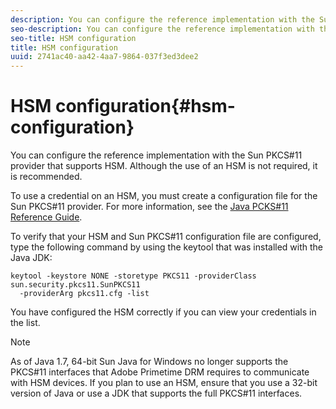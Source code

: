 ```yaml
---
description: You can configure the reference implementation with the Sun PKCS#11 provider that supports HSM. Although the use of an HSM is not required, it is recommended.
seo-description: You can configure the reference implementation with the Sun PKCS#11 provider that supports HSM. Although the use of an HSM is not required, it is recommended.
seo-title: HSM configuration
title: HSM configuration
uuid: 2741ac40-aa42-4aa7-9864-037f3ed3dee2
---
```


# HSM configuration{#hsm-configuration}

You can configure the reference implementation with the Sun PKCS#11 provider that supports HSM. Although the use of an HSM is not required, it is recommended.

To use a credential on an HSM, you must create a configuration file for the Sun PKCS#11 provider. For more information, see the [Java PCKS#11 Reference Guide](https://docs.oracle.com/javase/1.5.0/docs/guide/security/p11guide.html).

To verify that your HSM and Sun PKCS#11 configuration file are configured, type the following command by using the keytool that was installed with the Java JDK:

```
keytool -keystore NONE -storetype PKCS11 -providerClass sun.security.pkcs11.SunPKCS11 
  -providerArg pkcs11.cfg -list
```

You have configured the HSM correctly if you can view your credentials in the list.

>[!NOTE]
>
>As of Java 1.7, 64-bit Sun Java for Windows no longer supports the PKCS#11 interfaces that Adobe Primetime DRM requires to communicate with HSM devices. If you plan to use an HSM, ensure that you use a 32-bit version of Java or use a JDK that supports the full PKCS#11 interfaces.

